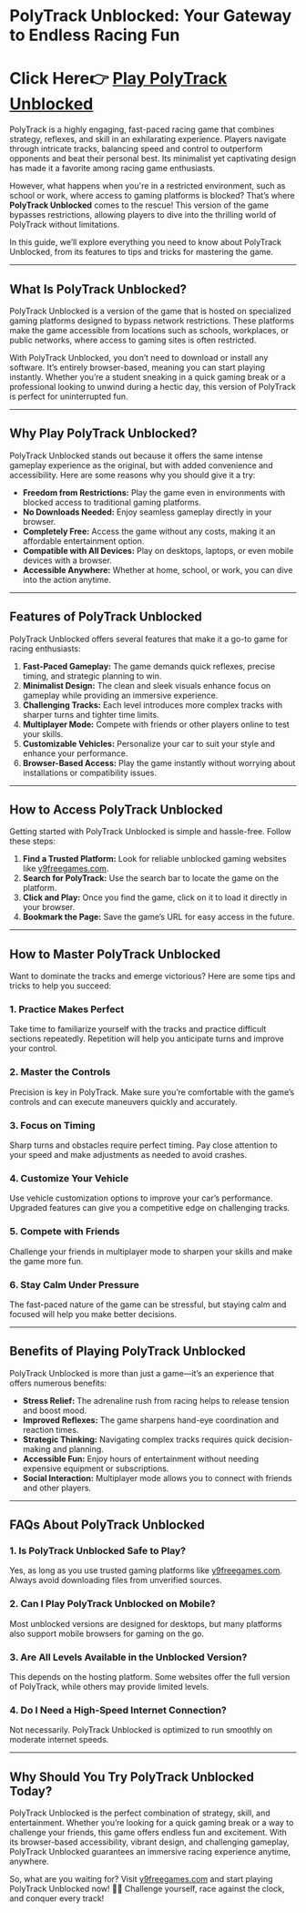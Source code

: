 # PolyTrack Unblocked: Your Gateway to Endless Racing Fun  
# Click Here👉 [Play PolyTrack Unblocked](https://shorturl.at/V81tU)

PolyTrack is a highly engaging, fast-paced racing game that combines strategy, reflexes, and skill in an exhilarating experience. Players navigate through intricate tracks, balancing speed and control to outperform opponents and beat their personal best. Its minimalist yet captivating design has made it a favorite among racing game enthusiasts.  

However, what happens when you're in a restricted environment, such as school or work, where access to gaming platforms is blocked? That’s where **PolyTrack Unblocked** comes to the rescue! This version of the game bypasses restrictions, allowing players to dive into the thrilling world of PolyTrack without limitations.  

In this guide, we’ll explore everything you need to know about PolyTrack Unblocked, from its features to tips and tricks for mastering the game.  

---

## **What Is PolyTrack Unblocked?**  

PolyTrack Unblocked is a version of the game that is hosted on specialized gaming platforms designed to bypass network restrictions. These platforms make the game accessible from locations such as schools, workplaces, or public networks, where access to gaming sites is often restricted.  

With PolyTrack Unblocked, you don’t need to download or install any software. It’s entirely browser-based, meaning you can start playing instantly. Whether you’re a student sneaking in a quick gaming break or a professional looking to unwind during a hectic day, this version of PolyTrack is perfect for uninterrupted fun.  

---

## **Why Play PolyTrack Unblocked?**  

PolyTrack Unblocked stands out because it offers the same intense gameplay experience as the original, but with added convenience and accessibility. Here are some reasons why you should give it a try:  

- **Freedom from Restrictions:** Play the game even in environments with blocked access to traditional gaming platforms.  
- **No Downloads Needed:** Enjoy seamless gameplay directly in your browser.  
- **Completely Free:** Access the game without any costs, making it an affordable entertainment option.  
- **Compatible with All Devices:** Play on desktops, laptops, or even mobile devices with a browser.  
- **Accessible Anywhere:** Whether at home, school, or work, you can dive into the action anytime.  

---

## **Features of PolyTrack Unblocked**  

PolyTrack Unblocked offers several features that make it a go-to game for racing enthusiasts:  

1. **Fast-Paced Gameplay:** The game demands quick reflexes, precise timing, and strategic planning to win.  
2. **Minimalist Design:** The clean and sleek visuals enhance focus on gameplay while providing an immersive experience.  
3. **Challenging Tracks:** Each level introduces more complex tracks with sharper turns and tighter time limits.  
4. **Multiplayer Mode:** Compete with friends or other players online to test your skills.  
5. **Customizable Vehicles:** Personalize your car to suit your style and enhance your performance.  
6. **Browser-Based Access:** Play the game instantly without worrying about installations or compatibility issues.  

---

## **How to Access PolyTrack Unblocked**  

Getting started with PolyTrack Unblocked is simple and hassle-free. Follow these steps:  

1. **Find a Trusted Platform:** Look for reliable unblocked gaming websites like [y9freegames.com](https://www.y9freegames.com).  
2. **Search for PolyTrack:** Use the search bar to locate the game on the platform.  
3. **Click and Play:** Once you find the game, click on it to load it directly in your browser.  
4. **Bookmark the Page:** Save the game’s URL for easy access in the future.  

---

## **How to Master PolyTrack Unblocked**  

Want to dominate the tracks and emerge victorious? Here are some tips and tricks to help you succeed:  

### **1. Practice Makes Perfect**  
Take time to familiarize yourself with the tracks and practice difficult sections repeatedly. Repetition will help you anticipate turns and improve your control.  

### **2. Master the Controls**  
Precision is key in PolyTrack. Make sure you’re comfortable with the game’s controls and can execute maneuvers quickly and accurately.  

### **3. Focus on Timing**  
Sharp turns and obstacles require perfect timing. Pay close attention to your speed and make adjustments as needed to avoid crashes.  

### **4. Customize Your Vehicle**  
Use vehicle customization options to improve your car’s performance. Upgraded features can give you a competitive edge on challenging tracks.  

### **5. Compete with Friends**  
Challenge your friends in multiplayer mode to sharpen your skills and make the game more fun.  

### **6. Stay Calm Under Pressure**  
The fast-paced nature of the game can be stressful, but staying calm and focused will help you make better decisions.  

---

## **Benefits of Playing PolyTrack Unblocked**  

PolyTrack Unblocked is more than just a game—it’s an experience that offers numerous benefits:  

- **Stress Relief:** The adrenaline rush from racing helps to release tension and boost mood.  
- **Improved Reflexes:** The game sharpens hand-eye coordination and reaction times.  
- **Strategic Thinking:** Navigating complex tracks requires quick decision-making and planning.  
- **Accessible Fun:** Enjoy hours of entertainment without needing expensive equipment or subscriptions.  
- **Social Interaction:** Multiplayer mode allows you to connect with friends and other players.  

---

## **FAQs About PolyTrack Unblocked**  

### **1. Is PolyTrack Unblocked Safe to Play?**  
Yes, as long as you use trusted gaming platforms like [y9freegames.com](https://www.y9freegames.com). Always avoid downloading files from unverified sources.  

### **2. Can I Play PolyTrack Unblocked on Mobile?**  
Most unblocked versions are designed for desktops, but many platforms also support mobile browsers for gaming on the go.  

### **3. Are All Levels Available in the Unblocked Version?**  
This depends on the hosting platform. Some websites offer the full version of PolyTrack, while others may provide limited levels.  

### **4. Do I Need a High-Speed Internet Connection?**  
Not necessarily. PolyTrack Unblocked is optimized to run smoothly on moderate internet speeds.  

---

## **Why Should You Try PolyTrack Unblocked Today?**  

PolyTrack Unblocked is the perfect combination of strategy, skill, and entertainment. Whether you’re looking for a quick gaming break or a way to challenge your friends, this game offers endless fun and excitement. With its browser-based accessibility, vibrant design, and challenging gameplay, PolyTrack Unblocked guarantees an immersive racing experience anytime, anywhere.  

So, what are you waiting for? Visit [y9freegames.com](https://www.y9freegames.com) and start playing PolyTrack Unblocked now! 🚗✨ Challenge yourself, race against the clock, and conquer every track!  
